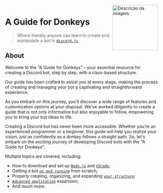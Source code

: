 <img src="https://i.imgur.com/FDCvsTD.png" alt="Descrição da imagem" align="right" width="150" height="150" />

# A Guide for Donkeys
> Where literally anyone can learn to create and manipulate a bot in [`discord.js`].

## About

Welcome to the "A Guide for Donkeys" – your essential resource for creating a Discord bot, step by step, with a class-based structure.

Our guide has been crafted to assist you at every stage, making the process of creating and managing your bot a captivating and straightforward experience.

As you embark on this journey, you'll discover a wide range of features and customization options at your disposal. We've worked diligently to create a guide that is not only informative but also enjoyable to follow, empowering you to bring your bot ideas to life.

Creating a Discord bot has never been more accessible. Whether you're an experienced programmer or a beginner, this guide will help you realize your vision, just as confidently as a donkey follows a straight path. So, let's embark on the exciting journey of developing Discord bots with the "A Guide for Donkeys".

Multiple topics are covered, including:

- How to download and set up [`Node.js`] and [`VSCode`];
- Getting a bot [`up and running`] from scratch;
- Properly creating, organizing, and expanding [`your structure`];
- [`Advanced application`] expansion;
- And much more.

<!-- links -->
[`discord.js`]:            https://discord.js.org/#/
[`Node.js`]:               https://donkeyguide.vercel.app/guide/installation-preparations.html#installing-node-js
[`VSCode`]:                https://donkeyguide.vercel.app/guide/installation-preparations.html#downloading-and-setting-up-vscode
[`up and running`]:        https://donkeyguide.vercel.app/guide/starting-the-application.html#configuration-files
[`your structure`]:        https://donkeyguide.vercel.app/guide/starting-the-application.html#structures-configuration
[`Advanced application`]:  https://donkeyguide.vercel.app/guide/advanced-implementation.html
